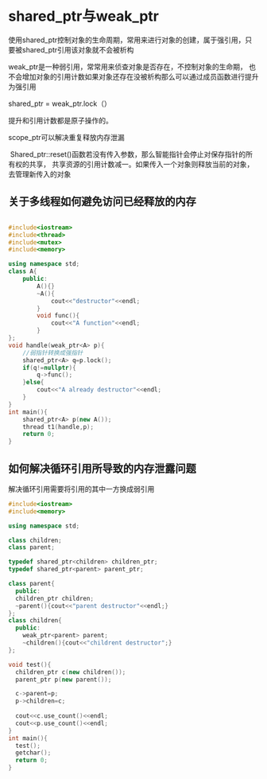 # shared_ptr与weak_ptr

使用shared_ptr控制对象的生命周期，常用来进行对象的创建，属于强引用，只要被shared_ptr引用该对象就不会被析构

weak_ptr是一种弱引用，常常用来侦查对象是否存在，不控制对象的生命期，
也不会增加对象的引用计数如果对象还存在没被析构那么可以通过成员函数进行提升为强引用

shared_ptr = weak_ptr.lock（）

提升和引用计数都是原子操作的。

scope_ptr可以解决重复释放内存泄漏

 Shared_ptr::reset()函数若没有传入参数，那么智能指针会停止对保存指针的所有权的共享，
共享资源的引用计数减一。如果传入一个对象则释放当前的对象，去管理新传入的对象  

## 关于多线程如何避免访问已经释放的内存

```C++

#include<iostream>
#include<thread>
#include<mutex>
#include<memory>

using namespace std;
class A{
    public:
        A(){}
        ~A(){
            cout<<"destructor"<<endl;
        }
        void func(){
            cout<<"A function"<<endl;
        }
};
void handle(weak_ptr<A> p){
    //弱指针转换成强指针
    shared_ptr<A> q=p.lock();
    if(q!=nullptr){
        q->func();
    }else{
        cout<<"A already destructor"<<endl;
    }
}
int main(){
    shared_ptr<A> p(new A());
    thread t1(handle,p);
    return 0;
} 
```

## 如何解决循环引用所导致的内存泄露问题

解决循环引用需要将引用的其中一方换成弱引用
```C++
#include<iostream>
#include<memory>

using namespace std;

class children;
class parent;

typedef shared_ptr<children> children_ptr;
typedef shared_ptr<parent> parent_ptr;

class parent{
  public:
  children_ptr children;
  ~parent(){cout<<"parent destructor"<<endl;}
};
class children{
  public:
    weak_ptr<parent> parent;
    ~children(){cout<<"childrent destructor";}
};

void test(){
  children_ptr c(new children());
  parent_ptr p(new parent());

  c->parent=p;
  p->children=c;
  
  cout<<c.use_count()<<endl;
  cout<<p.use_count()<<endl;
}
int main(){
  test();
  getchar();
  return 0;
}
```